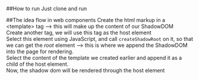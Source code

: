 ##How to run
Just clone and run

##The idea flow in web components
Create the html markup in a &lt;template&gt; tag --> this will make up the content of our ShadowDOM    
Create another tag, we will use this tag as the host element  
Select this element using JavaScript, and call `createShadowRoot` on it, so that we can get the
*root* element --> this is where we append the ShadowDOM into the page for rendering.  
Select the content of the template we created earlier and append it as a child of the host element.  
Now, the shadow dom will be rendered through the host element
